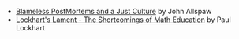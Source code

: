 - [Blameless PostMortems and a Just Culture](https://www.etsy.com/codeascraft/blameless-postmortems/) by John Allspaw
- [Lockhart's Lament - The Shortcomings of Math Education](https://www.maa.org/external_archive/devlin/LockhartsLament.pdf) by Paul Lockhart
